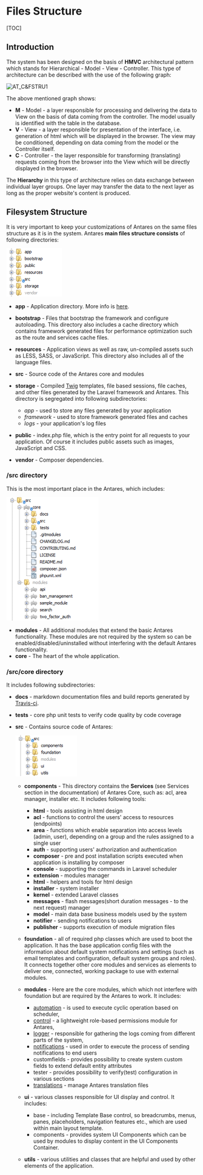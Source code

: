 # Files Structure  

[TOC]

## Introduction  
 
The system has been designed on the basis of **HMVC** architectural pattern which stands for Hierarchical - Model - View - Controller. This type of architecture can be described with the use of the following graph:

  ![AT_C&FSTRU1](../img/docs/antares_concepts/core_and_files_structure/AT_C&FSTRU1.PNG)
  
The above mentioned graph shows:

* **M** - Model - a layer responsible for processing and delivering the data to View on the basis of data coming from the controller. The model usually is identified with the table in the database.
* **V** - View - a layer responsible for presentation of the interface, i.e. generation of html which will be displayed in the browser. The view may be conditioned, depending on data coming from the model or the Controller itself.
* **C** - Controller - the layer responsible for transforming (translating) requests coming from the browser into the View which will be directly displayed in the browser. 

The **Hierarchy** in this type of architecture relies on data exchange between individual layer groups. One layer may transfer the data to the next layer as long as the proper website's content is produced.  

## Filesystem Structure  

It is very important to keep your customizations of Antares on the same files structure as it is in the system. Antares **main files structure consists** of following directories:

  ![root_directory_structure](../img/docs/antares_concepts/core_and_files_structure/root_directory_structure.PNG)
  
* **app** - Application directory. More info is [here](https://laravel.com/docs/5.4/structure#the-root-app-directory).
* **bootstrap** - Files that bootstrap the framework and configure autoloading. This directory also includes a cache directory which contains framework generated files for performance optimization such as the route and services cache files.
* **resources** - Application views as well as raw, un-compiled assets such as LESS, SASS, or JavaScript. This directory also includes all of the language files.
* **src** - Source code of the Antares core and modules
* **storage** - Compiled [Twig](https://twig.sensiolabs.org/) templates, file based sessions, file caches, and other files generated by the Laravel framework and Antares. This directory is segregated into following subdirectories:

    * *app* - used to store any files generated by your application
    * *framework* - used to store framework generated files and caches
    * *logs* - your application's log files

* **public** - index.php file, which is the entry point for all requests to your application. Of course it includes public assets such as images, JavaScript and CSS.
* **vendor** - Composer dependencies.

### /src directory

This is the most important place in the Antares, which includes:
  
  ![src_directory_structure](../img/docs/antares_concepts/core_and_files_structure/src_directory_structure.PNG)
  
* **modules** - All additional modules that extend the basic Antares functionality. These modules are not required by the system so can be enabled/disabled/uninstalled without interfering with the default Antares functionality.
* **core** - The heart of the whole application.

### /src/core directory
 
It includes following subdirectories: 
 
   * **docs** - markdown documentation files and build reports generated by [Travis-ci](https://travis-ci.org/).    
   * **tests** - core php unit tests to verify code quality by code coverage    
   * **src** - Contains source code of Antares:
    
       ![src_core_structure](../img/docs/antares_concepts/core_and_files_structure/src_core_structure.PNG)
       
       * **components** - This directory contains the **Services** (see Services section in the documentation) of Antares Core, such as: acl, area manager, installer etc.  It includes following tools:
           
           * **html** - tools assisting in html design
           * **acl** - functions to control the users' access to resources (endpoints)
           * **area** - functions which enable separation into access levels (admin, user), depending on a group and the rules assigned to a single user
           * **auth** - supporting users' authorization and authentication
           * **composer** - pre and post installation scripts executed when application is installing by composer
           * **console** - supporting the commands in Laravel scheduler
           * **extension** - modules manager
           * **html** - helpers and tools for html design
           * **installer** - system installer
           * **kernel** - extended Laravel classes
           * **messages** - flash messages(short duration messages - to the next request) manager 
           * **model** - main data base business models used by the system
           * **notifier** - sending notifications to users
           * **publisher** - supports execution of module migration files            
       * **foundation** - all of required php classes which are used to boot the application. It has the base application config files with the information about default system notifications and settings (such as email templates and configuration, default system groups and roles). It connects together other core modules and services as elements to deliver one, connected, working package to use with external modules.       
       * **modules** - Here are the core modules, which which not interfere with foundation but are required by the Antares to work. It includes:             
           * [automation](../core_modules/automation.md) - is used to execute cyclic operation based on scheduler,           
           * [control](../core_modules/acl.md) - a lightweight role-based permissions module for Antares,           
           * [logger](../core_modules/logger.md) - responsible for gathering the logs coming from different parts of the system,         
           * [notifications](../core_modules/notifications.md) - used in order to execute the process of sending notifications to end users           
           * customfields - provides possibility to create system custom fields to extend default entity attributes           
           * tester - provides possibility to verify(test) configuration in various sections          
           * [translations](../core_modules/translations.md) - manage Antares translation files           
       * **ui** - various classes responsible for UI display and control. It includes:
            
           * base - including Template Base control, so breadcrumbs, menus, panes, placeholders, navigation features etc., which are used within main layout template.        
           * components - provides system UI Components which can be used by modules to display content in the UI Components Container.
                    
       * **utils** - various utilities and classes that are helpful and used by other elements of the application.  
